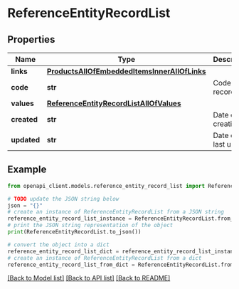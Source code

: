 # ReferenceEntityRecordList


## Properties

Name | Type | Description | Notes
------------ | ------------- | ------------- | -------------
**links** | [**ProductsAllOfEmbeddedItemsInnerAllOfLinks**](ProductsAllOfEmbeddedItemsInnerAllOfLinks.md) |  | [optional] 
**code** | **str** | Code of the record | 
**values** | [**ReferenceEntityRecordListAllOfValues**](ReferenceEntityRecordListAllOfValues.md) |  | [optional] 
**created** | **str** | Date of creation. | [optional] 
**updated** | **str** | Date of the last update. | [optional] 

## Example

```python
from openapi_client.models.reference_entity_record_list import ReferenceEntityRecordList

# TODO update the JSON string below
json = "{}"
# create an instance of ReferenceEntityRecordList from a JSON string
reference_entity_record_list_instance = ReferenceEntityRecordList.from_json(json)
# print the JSON string representation of the object
print(ReferenceEntityRecordList.to_json())

# convert the object into a dict
reference_entity_record_list_dict = reference_entity_record_list_instance.to_dict()
# create an instance of ReferenceEntityRecordList from a dict
reference_entity_record_list_from_dict = ReferenceEntityRecordList.from_dict(reference_entity_record_list_dict)
```
[[Back to Model list]](../README.md#documentation-for-models) [[Back to API list]](../README.md#documentation-for-api-endpoints) [[Back to README]](../README.md)


